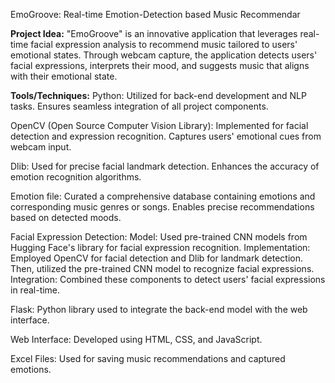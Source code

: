 EmoGroove: Real-time Emotion-Detection based Music Recommendar

**Project Idea:** 
"EmoGroove" is an innovative application that leverages real-time facial expression analysis to 
recommend music tailored to users' emotional states. Through webcam capture, the application 
detects users' facial expressions, interprets their mood, and suggests music that aligns with their 
emotional state.

**Tools/Techniques:**
Python:
Utilized for back-end development and NLP tasks.
Ensures seamless integration of all project components.

OpenCV (Open Source Computer Vision Library):
Implemented for facial detection and expression recognition.
Captures users' emotional cues from webcam input.

Dlib:
Used for precise facial landmark detection.
Enhances the accuracy of emotion recognition algorithms.

Emotion file:
Curated a comprehensive database containing emotions and corresponding music genres or songs.
Enables precise recommendations based on detected moods.

Facial Expression Detection:
Model: Used pre-trained CNN models from Hugging Face's library for facial expression recognition.
Implementation: Employed OpenCV for facial detection and Dlib for landmark detection. Then, utilized the pre-trained CNN model to recognize facial expressions.
Integration: Combined these components to detect users' facial expressions in real-time.

Flask:
Python library used to integrate the back-end model with the web interface.

Web Interface:
Developed using HTML, CSS, and JavaScript.

Excel Files:
Used for saving music recommendations and captured emotions.
